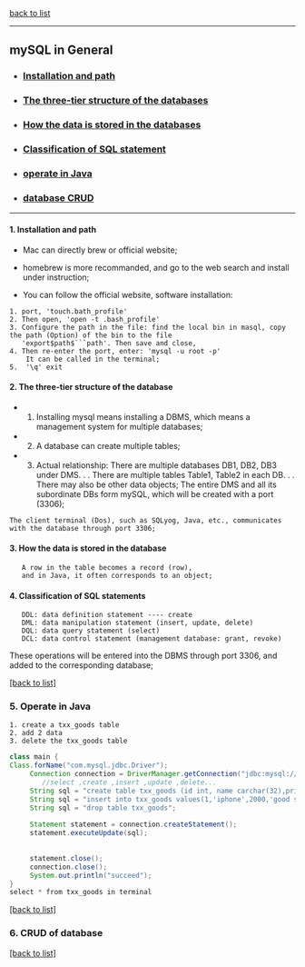
[back to list](https://github.com/TerryTxx/CS-Diary/blob/master/mySQL/mySQL.md)

---
## mySQL in General
- ###  [Installation and path](#1-installation-and-path)
- ### [The three-tier structure of the databases](#2-the-three-tier-structure-of-the-database)
- ### [How the data is stored in the databases](#3-how-the-data-is-stored-in-the-database)
- ### [Classification of SQL statement](#4-classification-of-sql-statements)
- ### [operate in Java](#5-operate-in-java)
- ### [database CRUD](#6-crud-of-database)


---
#### 1. Installation and path
- Mac can directly brew or official website;

- homebrew is more recommanded, and go to the web search and install under instruction;
- You can follow the official website, software installation:
```
1. port, 'touch.bath_profile'
2. Then open, 'open -t .bash_profile'
3. Configure the path in the file: find the local bin in masql, copy the path (Option) of the bin to the file
   'export$path$```path'. Then save and close,
4. Then re-enter the port, enter: 'mysql -u root -p'
    It can be called in the terminal;
5.  '\q' exit
```

#### 2. The three-tier structure of the database
- 1. Installing mysql means installing a DBMS, which means a management system for multiple databases;
- 2. A database can create multiple tables;
- 3. Actual relationship:
     There are multiple databases DB1, DB2, DB3 under DMS. . .
     There are multiple tables Table1, Table2 in each DB. . . There may also be other data objects;
     The entire DMS and all its subordinate DBs form mySQL, which will be created with a port (3306);
```
The client terminal (Dos), such as SQLyog, Java, etc., communicates with the database through port 3306;
```

#### 3. How the data is stored in the database
```
   A row in the table becomes a record (row),
   and in Java, it often corresponds to an object;

```
#### 4. Classification of SQL statements
```
   DDL: data definition statement ---- create
   DML: data manipulation statement (insert, update, delete)
   DQL: data query statement (select)
   DCL: data control statement (management database: grant, revoke)
```
   These operations will be entered into the DBMS through port 3306, and added to the corresponding database;

[[back to list]](#mysql-in-general)

### 5. Operate in Java
```
1. create a txx_goods table
2. add 2 data
3. delete the txx_goods table
```
```java
class main {
Class.forName("com.mysql.jdbc.Driver");
     Connection connection = DriverManager.getConnection("jdbc:mysql://localhose:3306");
        //select ,create ,insert ,update ,delete...
     String sql = "create table txx_goods (id int, name carchar(32),price double, introduce text)";
     String sql = "insert into txx_goods values(1,'iphone',2000,'good smart phone')";
     String sql = "drop table txx_goods";
     
     Statement statement = connection.createStatement();
     statement.executeUpdate(sql);
     
     
     statement.close();
     connection.close();
     System.out.println("succeed");
}
select * from txx_goods in terminal
```
[[back to list]](#mysql-in-general)


### 6. CRUD of database


[[back to list]](#mysql-in-general)